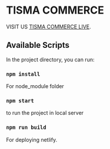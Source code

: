 # TISMA COMMERCE

VISIT US [TISMA COMMERCE LIVE](https://github.com/facebook/create-react-app).

## Available Scripts

In the project directory, you can run:

### `npm install`

For node_module folder

### `npm start`

to run the project in local server



### `npm run build`

For deploying netlify.

